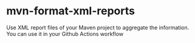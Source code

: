 # mvn-format-xml-reports
Use XML report files of your Maven project to aggregate the information. You can use it in your Github Actions workflow
